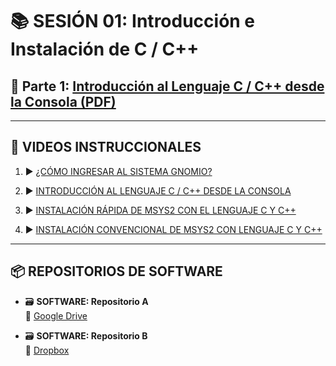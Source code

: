 # 📚 SESIÓN 01: Introducción e Instalación de C / C++

## 📄 Parte 1: [Introducción al Lenguaje C / C++ desde la Consola (PDF)](https://github.com/oscar-catedra/C-CPP/blob/main/01_INTRO/SESION_01/Sesion-1-INTRO-A-C-CPP-CONSOLA-OscarNunezMori.pdf)

---

## 🎥 VIDEOS INSTRUCCIONALES

1. ▶️ [¿CÓMO INGRESAR AL SISTEMA GNOMIO?](https://www.youtube.com/watch?v=wjGoNOy19z4)
   
2. ▶️ [INTRODUCCIÓN AL LENGUAJE C / C++ DESDE LA CONSOLA](https://www.youtube.com/watch?v=dwjOL-GgGlU)
  
3. ▶️ [INSTALACIÓN RÁPIDA DE MSYS2 CON EL LENGUAJE C Y C++](https://www.youtube.com/watch?v=VhLeVBxbo9A)
 
4. ▶️ [INSTALACIÓN CONVENCIONAL DE MSYS2 CON LENGUAJE C Y C++](https://www.youtube.com/watch?v=Qqal3spRF4U)

---

## 📦 REPOSITORIOS DE SOFTWARE

- 🗃️ **SOFTWARE: Repositorio A**  
  🔗 [Google Drive](https://drive.google.com/file/d/1wao5CUoDFjudbeKu1-WtGCGYs3_pMq-C/view)

- 🗃️ **SOFTWARE: Repositorio B**  
  🔗 [Dropbox](https://www.dropbox.com/scl/fi/t5gk90ec06ybj44t5sw9i/SOFTWARE-ENTREGABLE-C-CPP.7z?e=1)



